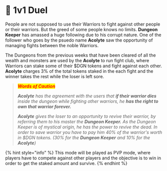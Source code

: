 # 🥇 1v1 Duel

People are not supposed to use their Warriors to fight against other people or their warriors. But the greed of some people knows no limits. **Dungeon Keeper** has amassed a huge following due to his corrupt nature. One of the follower who goes by the psuedo name **Acolyte** saw the opportunity of managing fights between the noble Warriors.

The Dungeons from the previous weeks that have been cleared of all the wealth and monsters are used by the **Acolyte** to run fight club, where Warriors can stake some of their $DGN tokens and fight against each other. **Acolyte** charges 3% of the total tokens staked in the each fight and the winner takes the rest while the loser is left sore.

> _<mark style="color:red;">**Words of Caution**</mark>_
>
> _**Acolyte** has the agreement with the users that **if their warrior dies** inside the dungeon while fighting other warriors, he **has the right to own that warrior forever.**_
>
> _**Acolyte** gives the loser to an opportunity to revive their warrior, by referring them to his master the **Dungeon Keeper.** As the Dungeon Keeper is of mystical origin, he has the power to revive the dead. In order to save warrior you have to pay him 40% of the warrior's worth in $DGN tokens. (30% for the **Dungeon Keeper**  and 10% for the **Acolyte**)_

{% hint style="info" %}
This mode will be played as PVP mode, where players have to compete against other players and the objective is to win in order to get the staked amount and survive.
{% endhint %}
